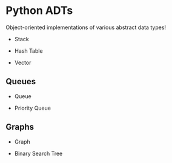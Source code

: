 # Python ADTs
Object-oriented implementations of various abstract data types!

- Stack

- Hash Table

- Vector

## Queues
- Queue
    
- Priority Queue
  
## Graphs
- Graph

- Binary Search Tree
